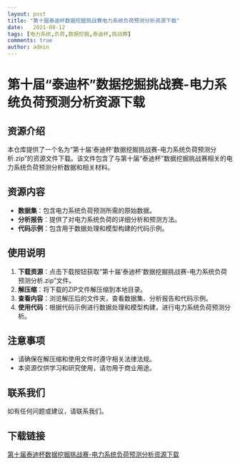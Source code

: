 ```yaml
---
layout: post
title: "第十届泰迪杯数据挖掘挑战赛电力系统负荷预测分析资源下载"
date:   2021-08-12
tags: [电力系统,负荷,数据挖掘,泰迪杯,挑战赛]
comments: true
author: admin
---
```

# 第十届“泰迪杯”数据挖掘挑战赛-电力系统负荷预测分析资源下载

## 资源介绍

本仓库提供了一个名为“第十届‘泰迪杯’数据挖掘挑战赛-电力系统负荷预测分析.zip”的资源文件下载。该文件包含了与第十届“泰迪杯”数据挖掘挑战赛相关的电力系统负荷预测分析数据和相关材料。

## 资源内容

- **数据集**：包含电力系统负荷预测所需的原始数据。
- **分析报告**：提供了对电力系统负荷的详细分析和预测方法。
- **代码示例**：包含用于数据处理和模型构建的代码示例。

## 使用说明

1. **下载资源**：点击下载按钮获取“第十届‘泰迪杯’数据挖掘挑战赛-电力系统负荷预测分析.zip”文件。
2. **解压缩**：将下载的ZIP文件解压缩到本地目录。
3. **查看内容**：浏览解压后的文件夹，查看数据集、分析报告和代码示例。
4. **使用代码**：根据代码示例进行数据处理和模型构建，进行电力系统负荷预测分析。

## 注意事项

- 请确保在解压缩和使用文件时遵守相关法律法规。
- 本资源仅供学习和研究使用，请勿用于商业用途。

## 联系我们

如有任何问题或建议，请联系我们。

## 下载链接

[第十届泰迪杯数据挖掘挑战赛-电力系统负荷预测分析资源下载](https://pan.quark.cn/s/9b9ac85f48ec)